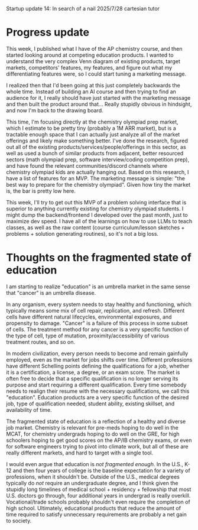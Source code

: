Startup update 14: In search of a nail
2025/7/28
cartesian tutor

# Progress update

This week, I published what I have of the AP chemistry course, and then started looking around at competing education products. I wanted to understand the very complex Venn diagram of existing products, target markets, competitors' features, my features, and figure out what my differentiating features were, so I could start tuning a marketing message.

I realized then that I'd been going at this just completely backwards the whole time. Instead of building an AI course and then trying to find an audience for it, I really should have just started with the marketing message and then built the product around that... Really stupidly obvious in hindsight, and now I'm back to the drawing board.

This time, I'm focusing directly at the chemistry olympiad prep market, which I estimate to be pretty tiny (probably a 1M ARR market), but is a tractable enough space that I can actually just analyze all of the market offerings and likely make something better. I've done the research, figured out all of the existing products/services/people/offerings in this sector, as well as used a bunch of similar products from adjacent, better resourced sectors (math olympiad prep, software interview/coding competition prep), and have found the relevant communities/discord channels where chemistry olympiad kids are actually hanging out. Based on this research, I have a list of features for an MVP. The marketing message is simple: "the best way to prepare for the chemistry olympiad". Given how tiny the market is, the bar is pretty low here.

This week, I'll try to get out this MVP of a problem solving interface that is superior to anything currently existing for chemistry olympiad students. I might dump the backend/frontend I developed over the past month, just to maximize dev speed. I have all of the learnings on how to use LLMs to teach classes, as well as the raw content (course curriculum/lesson sketches + problems + solution generating routines), so it's not a big loss.

# Thoughts on the fragmented state of education

I am starting to realize "education" is an umbrella market in the same sense that "cancer" is an umbrella disease.

In any organism, every system needs to stay healthy and functioning, which typically means some mix of cell repair, replication, and refresh. Different cells have different natural lifecycles, environmental exposures, and propensity to damage. "Cancer" is a failure of this process in some subset of cells. The treatment method for any cancer is a very specific function of the type of cell, type of mutation, proximity/accessibility of various treatment routes, and so on.

In modern civilization, every person needs to become and remain gainfully employed, even as the market for jobs shifts over time. Different professions have different Schelling points defining the qualifications for a job, whether it is a certification, a license, a degree, or an exam score. The market is often free to decide that a specific qualification is no longer serving its purpose and start requiring a different qualification. Every time somebody needs to realign their resume with the necessary qualifications, we call this "education". Education products are a very specific function of the desired job, type of qualification needed, student ability, existing skillset, and availability of time.

The fragmented state of education is a reflection of a healthy and diverse job market. Chemistry is relevant for pre-meds hoping to do well in the MCAT, for chemistry undergrads hoping to do well on the GRE, for high schoolers hoping to get good scores on the AP/IB chemistry exams, or even for software engineers trying to pivot into climate work, but all of these are really different markets, and hard to target with a single tool.

I would even argue that education is _not fragmented enough_. In the U.S., K-12 and then four years of college is the baseline expectation for a variety of professions, when it shouldn't be. Outside of the U.S., medical degrees typically do _not_ require an undergraduate degree, and I think given the stupidly long timelines of medical school + residency + fellowship that most U.S. doctors go through, four additional years in undergrad is really overkill. Vocational/trade schools probably shouldn't even require the completion of high school. Ultimately, educational products that reduce the amount of time required to satisfy unnecessary requirements are probably a net gain to society.
